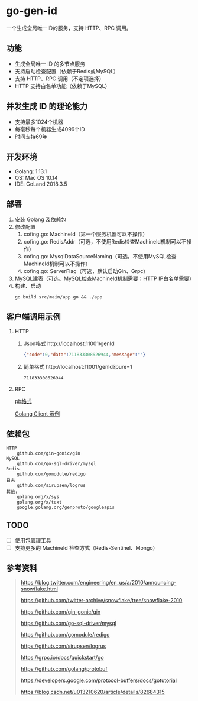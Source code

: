 # go-gen-id
一个生成全局唯一ID的服务，支持 HTTP、RPC 调用。

## 功能
- 生成全局唯一 ID 的多节点服务
- 支持启动检查配置（依赖于Redis或MySQL）
- 支持 HTTP、RPC 调用（不定项选择）
- HTTP 支持白名单功能（依赖于MySQL）

## 并发生成 ID 的理论能力
- 支持最多1024个机器
- 每毫秒每个机器生成4096个ID
- 时间支持69年

## 开发环境
- Golang: 1.13.1
- OS: Mac OS 10.14
- IDE: GoLand 2018.3.5

## 部署
1. 安装 Golang 及依赖包
2. 修改配置
    1. cofing.go: MachineId（第一个服务机器可以不操作）
    2. cofing.go: RedisAddr（可选，不使用Redis检查MachineId机制可以不操作）
    3. cofing.go: MysqlDataSourceNaming（可选，不使用MySQL检查MachineId机制可以不操作）
    3. cofing.go: ServerFlag（可选，默认启动Gin、Grpc）
3. MySQL建表（可选。MySQL检查MachineId机制需要；HTTP IP白名单需要）
4. 构建、启动
    ```shell
    go build src/main/app.go && ./app
    ```

## 客户端调用示例
1. HTTP
    1. Json格式 http://localhost:11001/genId
        ```json
        {"code":0,"data":711833308626944,"message":""}
        ```
    2. 简单格式 http://localhost:11001/genId?pure=1
        ```
        711833308626944
        ```
2. RPC
    
    [pb格式][go-gen-id-pb]
    
    [Golang Client 示例][golang-client-example]
    

## 依赖包

```
HTTP
    github.com/gin-gonic/gin
MySQL
    github.com/go-sql-driver/mysql
Redis
    github.com/gomodule/redigo
日志
    github.com/sirupsen/logrus
其他:
    golang.org/x/sys
    golang.org/x/text
    google.golang.org/genproto/googleapis
```

## TODO

- [ ] 使用包管理工具
- [ ] 支持更多的 MachineId 检查方式（Redis-Sentinel、Mongo）

## 参考资料

> https://blog.twitter.com/engineering/en_us/a/2010/announcing-snowflake.html
> 
> https://github.com/twitter-archive/snowflake/tree/snowflake-2010
>
> https://github.com/gin-gonic/gin
> 
> https://github.com/go-sql-driver/mysql
> 
> https://github.com/gomodule/redigo
>
> https://github.com/sirupsen/logrus
>
> https://grpc.io/docs/quickstart/go
>
> https://github.com/golang/protobuf
>
> https://developers.google.com/protocol-buffers/docs/gotutorial
>
> https://blog.csdn.net/u013210620/article/details/82684315

[golang-client-example]: https://github.com/nextbin/go-gen-id/blob/master/test/main/rpc_grpc_test.go

[go-gen-id-pb]: https://github.com/nextbin/go-gen-id/blob/master/resource/proto/gen.proto